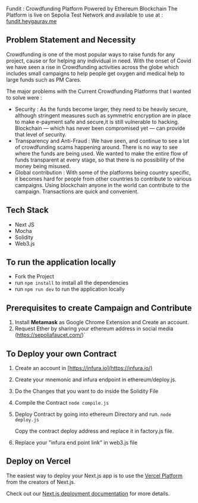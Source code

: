 Fundit : Crowdfunding Platform Powered by Ethereum Blockchain
The Platform is live on Sepolia Test Network and available to use at : [fundit.heygaurav.me](https://fundit-one.vercel.app/)

## Problem Statement and Necessity 
Crowdfunding is one of the most popular ways to raise funds for any project, cause or for helping any individual in need. With the onset of Covid we have seen a rise in Crowdfunding activities across the globe which includes small campaigns to help people get oxygen and medical help to large funds such as PM Cares.

The major problems with the Current Crowdfunding Platforms that I wanted to solve were : 
- Security : As the funds become larger, they need to be heavily secure, although stringent measures such as symmetric encryption are in place to make e-payment safe and secure,it is still vulnerable to hacking. Blockchain — which has never been compromised yet — can provide that level of security.
- Transparency and Anti-Fraud  : We have seen, and continue to see a lot of crowdfunding scams happening around. There is no way to see where the funds are being used. We wanted to make the entire flow of funds transparent at every stage, so that there is no possibility of the money being misused.
- Global contribution : With some of the platforms being country specific, it becomes hard for people from other countries to contribute to various campaigns. Using blockchain anyone in the world can contribute to the campaign. Transactions are quick and convenient.

## Tech Stack 
- Next JS
- Mocha
- Solidity
- Web3.js

## To run the application locally
- Fork the Project 
- run `npm install` to install all the dependencies
- run `npm run dev` to run the application locally

## Prerequisites to create Campaign and Contribute
1. Install **Metamask** as Google Chrome Extension and Create an account.
2.  Request Ether by sharing your ethereum address in social media <br>(https://sepoliafaucet.com/)`

## To Deploy your own Contract 
1. Create an account in [https://infura.io](https://infura.io/)
2. Create your mnemonic and infura endpoint in ethereum/deploy.js.
3. Do the Changes that you want to do inside the Solidity File
4. Compile the Contract 
  `node compile.js`
5. Deploy Contract by going into ethereum Directory and run.
	`node deploy.js`
	
   Copy the contract deploy address and replace it in factory.js file.
  
  
6. Replace your "infura end point link" in web3.js file


## Deploy on Vercel

The easiest way to deploy your Next.js app is to use the [Vercel Platform](https://vercel.com/new?utm_medium=default-template&filter=next.js&utm_source=create-next-app&utm_campaign=create-next-app-readme) from the creators of Next.js.

Check out our [Next.js deployment documentation](https://nextjs.org/docs/deployment) for more details.
